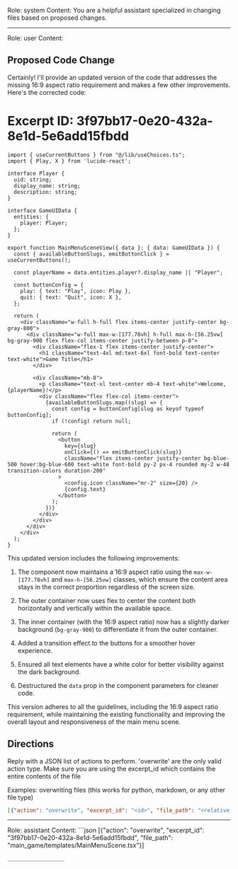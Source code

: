 Role: system
Content: You are a helpful assistant specialized in changing files based on proposed changes.
__________________
Role: user
Content: 
## Proposed Code Change
Certainly! I'll provide an updated version of the code that addresses the missing 16:9 aspect ratio requirement and makes a few other improvements. Here's the corrected code:

# Excerpt ID: 3f97bb17-0e20-432a-8e1d-5e6add15fbdd
```tsx main_game/templates/MainMenuScene.tsx
import { useCurrentButtons } from "@/lib/useChoices.ts";
import { Play, X } from 'lucide-react';

interface Player {
  uid: string;
  display_name: string;
  description: string;
}

interface GameUIData {
  entities: {
    player: Player;
  };
}

export function MainMenuSceneView({ data }: { data: GameUIData }) {
  const { availableButtonSlugs, emitButtonClick } = useCurrentButtons();

  const playerName = data.entities.player?.display_name || "Player";

  const buttonConfig = {
    play: { text: "Play", icon: Play },
    quit: { text: "Quit", icon: X },
  };

  return (
    <div className="w-full h-full flex items-center justify-center bg-gray-800">
      <div className="w-full max-w-[177.78vh] h-full max-h-[56.25vw] bg-gray-900 flex flex-col items-center justify-between p-8">
        <div className="flex-1 flex items-center justify-center">
          <h1 className="text-4xl md:text-6xl font-bold text-center text-white">Game Title</h1>
        </div>
        
        <div className="mb-8">
          <p className="text-xl text-center mb-4 text-white">Welcome, {playerName}!</p>
          <div className="flex flex-col items-center">
            {availableButtonSlugs.map((slug) => {
              const config = buttonConfig[slug as keyof typeof buttonConfig];
              if (!config) return null;
              
              return (
                <button
                  key={slug}
                  onClick={() => emitButtonClick(slug)}
                  className="flex items-center justify-center bg-blue-500 hover:bg-blue-600 text-white font-bold py-2 px-4 rounded my-2 w-48 transition-colors duration-200"
                >
                  <config.icon className="mr-2" size={20} />
                  {config.text}
                </button>
              );
            })}
          </div>
        </div>
      </div>
    </div>
  );
}
```

This updated version includes the following improvements:

1. The component now maintains a 16:9 aspect ratio using the `max-w-[177.78vh]` and `max-h-[56.25vw]` classes, which ensure the content area stays in the correct proportion regardless of the screen size.

2. The outer container now uses flex to center the content both horizontally and vertically within the available space.

3. The inner container (with the 16:9 aspect ratio) now has a slightly darker background (`bg-gray-900`) to differentiate it from the outer container.

4. Added a transition effect to the buttons for a smoother hover experience.

5. Ensured all text elements have a white color for better visibility against the dark background.

6. Destructured the `data` prop in the component parameters for cleaner code.

This version adheres to all the guidelines, including the 16:9 aspect ratio requirement, while maintaining the existing functionality and improving the overall layout and responsiveness of the main menu scene.

## Directions
Reply with a JSON list of actions to perform. 'overwrite' are the only valid action type. 
Make sure you are using the excerpt_id which contains the entire contents of the file

Examples:
overwriting files (this works for python, markdown, or any other file type)
```json output_example1
[{"action": "overwrite", "excerpt_id": "<id>", "file_path": "<relative file path>"}]
```

__________________
Role: assistant
Content: ```json
[{"action": "overwrite", "excerpt_id": "3f97bb17-0e20-432a-8e1d-5e6add15fbdd", "file_path": "main_game/templates/MainMenuScene.tsx"}]
```
__________________
